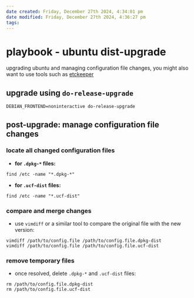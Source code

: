 ```yaml
---
date created: Friday, December 27th 2024, 4:34:01 pm
date modified: Friday, December 27th 2024, 4:36:27 pm
tags: 
---
```


# playbook - ubuntu dist-upgrade

upgrading ubuntu and managing configuration file changes, you might also want to use tools such as [etckeeper](https://etckeeper.branchable.com/)

## upgrade using `do-release-upgrade`

```shell
DEBIAN_FRONTEND=noninteractive do-release-upgrade
```

## post-upgrade: manage configuration file changes

### locate all changed configuration files

- **for `.dpkg-*` files:**

```shell
find /etc -name "*.dpkg-*"
```

- **for `.ucf-dist` files:**

```shell
find /etc -name "*.ucf-dist"
```

### compare and merge changes

- use `vimdiff` or a similar tool to compare the original file with the new version:

```shell
vimdiff /path/to/config.file /path/to/config.file.dpkg-dist
vimdiff /path/to/config.file /path/to/config.file.ucf-dist
```

### remove temporary files

- once resolved, delete `.dpkg-*` and `.ucf-dist` files:

```shell
rm /path/to/config.file.dpkg-dist
rm /path/to/config.file.ucf-dist
```
